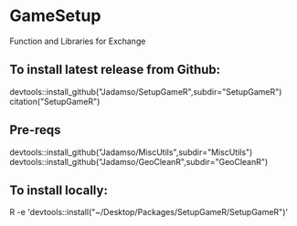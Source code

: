 # GameSetup
Function and Libraries for Exchange

## To install latest release from Github: 
devtools::install_github("Jadamso/SetupGameR",subdir="SetupGameR")
citation("SetupGameR")

## Pre-reqs
devtools::install_github("Jadamso/MiscUtils",subdir="MiscUtils")
devtools::install_github("Jadamso/GeoCleanR",subdir="GeoCleanR")

## To install locally:
R -e 'devtools::install("~/Desktop/Packages/SetupGameR/SetupGameR")'
